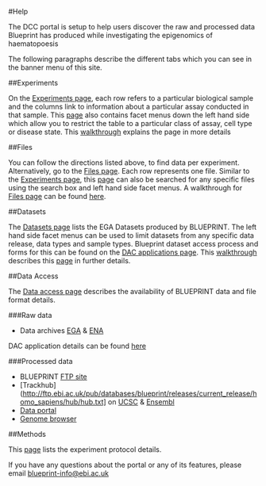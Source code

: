 #Help

The DCC portal is setup to help users discover the raw and processed data Blueprint has produced while investigating the epigenomics of haematopoesis

The following paragraphs describe the different tabs which you can see in the banner menu of this site.

##Experiments

On the [Experiments page](http://dcc.blueprint-epigenome.eu/#/experiments), each row refers to a particular biological sample and the columns link to information about a particular assay conducted in that sample. This [page](http://dcc.blueprint-epigenome.eu/#/experiments) also contains facet menus down the left hand side which allow you to restrict the table to a particular class of assay, cell type or disease state. This [walkthrough]() explains the page in more details

##Files

You can follow the directions listed above, to find data per experiment. Alternatively, go to the [Files page](http://dcc.blueprint-epigenome.eu/#/files). Each row represents one file.  Similar to the [Experiments page](http://dcc.blueprint-epigenome.eu/#/experiments), this [page](http://dcc.blueprint-epigenome.eu/#/files) can also be searched for any specific files using the search box and left hand side facet menus. A walkthrough for [Files page](http://dcc.blueprint-epigenome.eu/#/files) can be found [here]().

##Datasets

The [Datasets page](http://dcc.blueprint-epigenome.eu/#/datasets) lists the EGA Datasets produced by BLUEPRINT. The left hand side facet menus can be used to limit datasets from any specific data release, data types and sample types. Blueprint dataset access process and forms for this can be found on the [DAC applications page](http://dcc.blueprint-epigenome.eu/#/md/dac_applications). This [walkthrough]() describes this [page](http://dcc.blueprint-epigenome.eu/#/datasets) in further details. 

##Data Access

The [Data access page](http://dcc.blueprint-epigenome.eu/#/md/data) describes the availability of BLUEPRINT data and file format details.


###Raw data
* Data archives [EGA](https://www.ebi.ac.uk/ega/dacs/EGAC00001000135) & [ENA](https://www.ebi.ac.uk/ena)

DAC application details can be found [here]( http://dcc.blueprint-epigenome.eu/#/md/dac_applications)

###Processed data
* BLUEPRINT [FTP site](ftp://ftp.ebi.ac.uk/pub/databases/blueprint)
* [Trackhub](http://ftp.ebi.ac.uk/pub/databases/blueprint/releases/current_release/homo_sapiens/hub/hub.txt] on [UCSC](http://genome.ucsc.edu/cgi-bin/hgTracks?db=hg38&hubUrl=http://ftp.ebi.ac.uk/pub/databases/blueprint/releases/current_release/homo_sapiens/hub/hub.txt) & [Ensembl](http://ensembl.org/Homo_sapiens/Location/View?g=ENSG00000130544;contigviewbottom=url:http://ftp.ebi.ac.uk/pub/databases/blueprint/releases/current_release/homo_sapiens/hub/hub.txt;format=DATAHUB;menu=Blueprint%20data)
* [Data portal](http://blueprint-data.bsc.es/)
* [Genome browser](https://blueprint.genomatix.de/)

##Methods

This [page](http://dcc.blueprint-epigenome.eu/#/md/methods) lists the experiment protocol details.

If you have any questions about the portal or any of its features, please email blueprint-info@ebi.ac.uk
